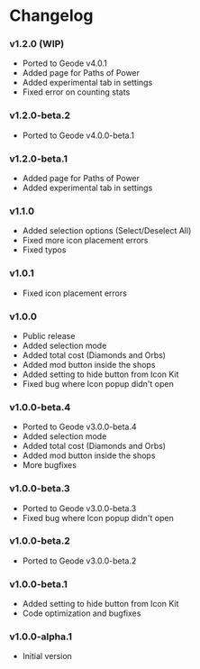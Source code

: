 # Changelog

### <cg>v1.2.0 (WIP)</c>

* <co>Ported to Geode v4.0.1</c>
* <cg>Added</c> page for Paths of Power
* <cg>Added</c> experimental tab in settings
* <cy>Fixed</c> error on counting stats

### <cb>v1.2.0-beta.2</c>

* <co>Ported to Geode v4.0.0-beta.1</c>

### <cb>v1.2.0-beta.1</c>

* <cg>Added</c> page for Paths of Power
* <cg>Added</c> experimental tab in settings

### <cb>v1.1.0</c>

* <cg>Added</c> selection options (Select/Deselect All)
* <cy>Fixed</c> more icon placement errors
* <cy>Fixed</c> typos

### <cb>v1.0.1</c>

* <cy>Fixed</c> icon placement errors

### <cb>v1.0.0</c>

* <cp>Public release</c>
* <cg>Added</c> selection mode
* <cg>Added</c> total cost (Diamonds and Orbs)
* <cg>Added</c> mod button inside the shops
* <cg>Added</c> setting to hide button from Icon Kit
* <cy>Fixed</c> bug where Icon popup didn't open

### <cb>v1.0.0-beta.4</c>

* <co>Ported to Geode v3.0.0-beta.4</c>
* <cg>Added</c> selection mode
* <cg>Added</c> total cost (Diamonds and Orbs)
* <cg>Added</c> mod button inside the shops
* More bugfixes

### <cb>v1.0.0-beta.3</c>

* <co>Ported to Geode v3.0.0-beta.3</c>
* <cy>Fixed</c> bug where Icon popup didn't open

### <cb>v1.0.0-beta.2</c>

* <co>Ported to Geode v3.0.0-beta.2</c>

### <cb>v1.0.0-beta.1</c>

* <cy>Added</c> setting to hide button from Icon Kit
* Code optimization and bugfixes

### <cb>v1.0.0-alpha.1</c>

* <cp>Initial version</c>